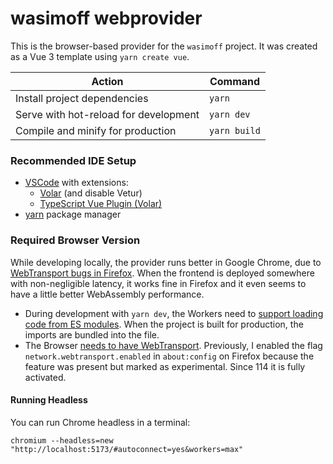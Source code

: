 # wasimoff webprovider

This is the browser-based provider for the `wasimoff` project.
It was created as a Vue 3 template using `yarn create vue`.

| Action                                | Command      |
| ------------------------------------- | ------------ |
| Install project dependencies          | `yarn`       |
| Serve with hot-reload for development | `yarn dev`   |
| Compile and minify for production     | `yarn build` |

### Recommended IDE Setup

* [VSCode](https://code.visualstudio.com/) with extensions:
  * [Volar](https://marketplace.visualstudio.com/items?itemName=Vue.volar) (and disable Vetur)
  * [TypeScript Vue Plugin (Volar)](https://marketplace.visualstudio.com/items?itemName=Vue.vscode-typescript-vue-plugin)
* [yarn](https://yarnpkg.com/) package manager

### Required Browser Version

While developing locally, the provider runs better in Google Chrome, due to
[WebTransport bugs in Firefox](https://github.com/quic-go/webtransport-go/issues/84).
When the frontend is deployed somewhere with non-negligible latency, it works
fine in Firefox and it even seems to have a little better WebAssembly performance.

* During development with `yarn dev`, the Workers need to [support loading code from ES modules](https://caniuse.com/mdn-api_worker_worker_ecmascript_modules). When the project is built for production, the imports are bundled into the file.
* The Browser [needs to have WebTransport](https://caniuse.com/webtransport). Previously, I enabled the flag `network.webtransport.enabled` in `about:config` on Firefox because the feature was present but marked as experimental. Since 114 it is fully activated.

#### Running Headless

You can run Chrome headless in a terminal:

```
chromium --headless=new "http://localhost:5173/#autoconnect=yes&workers=max"
```
